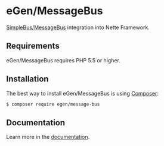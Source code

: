 eGen/MessageBus
======

[SimpleBus/MessageBus](http://simplebus.github.io/MessageBus/doc/command_bus.html) integration into Nette Framework.

Requirements
------------

eGen/MessageBus requires PHP 5.5 or higher.


Installation
------------

The best way to install eGen/MessageBus is using  [Composer](http://getcomposer.org/):

```sh
$ composer require egen/message-bus
```


Documentation
------------

Learn more in the [documentation](https://github.com/egendev/message-bus/blob/master/docs/en/index.md).